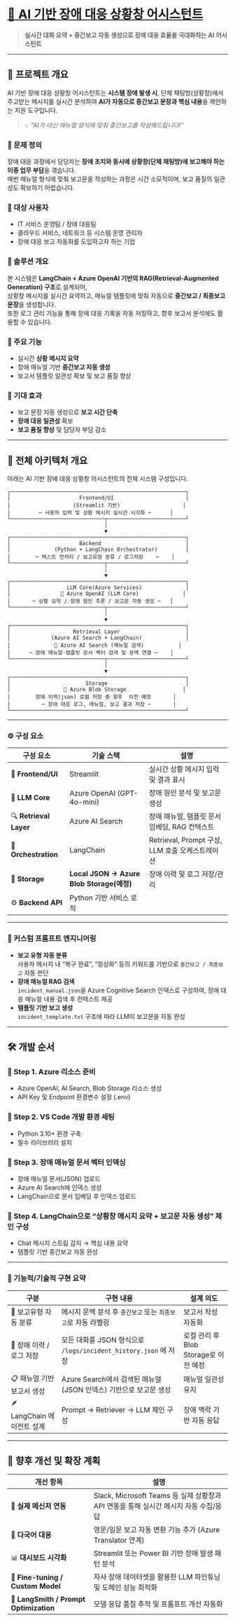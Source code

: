 # [🚨 AI 기반 장애 대응 상황창 어시스턴트](https://pro-ssong-webapp-ede8apezc0gac6gg.canadacentral-01.azurewebsites.net/)


> **실시간 대화 요약 + 중간보고 자동 생성으로 장애 대응 효율을 극대화하는 AI 어시스턴트**

---

## 📘 프로젝트 개요

AI 기반 장애 대응 상황창 어시스턴트는 **시스템 장애 발생 시**, 단체 채팅방(상황창)에서 주고받는 메시지를 실시간 분석하여  **AI가 자동으로 중간보고 문장과 핵심 내용**을 제안하는 지원 도구입니다.

> 💡 *"AI가 대신 매뉴얼 양식에 맞춰 중간보고를 작성해드립니다!"*

### 🔹 문제 정의
장애 대응 과정에서 담당자는 **장애 조치와 동시에 상황창(단체 채팅방)에 보고해야 하는 이중 업무 부담**을 겪습니다.  
매번 매뉴얼 형식에 맞춰 보고문을 작성하는 과정은 시간 소모적이며, 보고 품질의 일관성도 확보하기 어렵습니다.  

### 🔹 대상 사용자
- IT 서비스 운영팀 / 장애 대응팀  
- 클라우드 서비스, 네트워크 등 시스템 운영 관리자  
- 장애 대응 보고 자동화를 도입하고자 하는 기업  

### 🔹 솔루션 개요
본 시스템은 **LangChain + Azure OpenAI 기반의 RAG(Retrieval-Augmented Generation) 구조**로 설계되어,  
상황창 메시지를 실시간 요약하고, 매뉴얼 템플릿에 맞춰 자동으로 **중간보고 / 최종보고 문장**을 생성합니다.  
또한 로그 관리 기능을 통해 장애 대응 기록을 자동 저장하고, 향후 보고서 분석에도 활용할 수 있습니다.


### 🎯 주요 기능
- 실시간 **상황 메시지 요약**
- 장애 매뉴얼 기반 **중간보고 자동 생성**
- 보고서 템플릿 일관성 확보 및 보고 품질 향상

### 🚀 기대 효과
- 보고 문장 자동 생성으로 **보고 시간 단축**
- **장애 대응 일관성** 확보
- **보고 품질 향상** 및 담당자 부담 감소

---

## 🧩 전체 아키텍처 개요

아래는 AI 기반 장애 대응 상황창 어시스턴트의 전체 시스템 구성입니다.

```text
┌────────────────────────────────────────────────────────┐
│                      Frontend/UI                       │
│                    (Streamlit 기반)                    │
│         ─ 사용자 입력 및 상황 메시지 실시간 시각화 ─      │
└──────────────────────────────┬─────────────────────────┘
                               │
                               ▼
┌────────────────────────────────────────────────────────┐
│                      Backend                           │
│              (Python + LangChain Orchestrator)         │
│        ─ 텍스트 전처리 / 보고유형 분류 / 로그저장    ─    │
└──────────────────────────────┬─────────────────────────┘
                               │
                               ▼
┌────────────────────────────────────────────────────────┐
│                  LLM Core(Azure Services)              │
│                🔹 Azure OpenAI (LLM Core)              │
│       ─ 상황 요약 / 장애 원인 추론 / 보고문 자동 생성 ─   │
└──────────────────────────────┬─────────────────────────┘
                               │
                               ▼
┌────────────────────────────────────────────────────────┐
│                    Retrieval Layer                     │
│             (Azure AI Search + LangChain)              │
│              🔹 Azure AI Search (매뉴얼 검색)           │
│      ─ 장애 매뉴얼·템플릿 문서 벡터 검색 및 문맥 연결 ─    │
└──────────────────────────────┬─────────────────────────┘
                               │
                               ▼
┌────────────────────────────────────────────────────────┐
│                        Storage                         │
│                 🔹 Azure Blob Storage                  │
│        장애 이력(json) 로컬 저장 중 향후  이전 예정       │
│          ─ 장애 대응 로그, 매뉴얼, 보고 결과 저장 ─       │
└────────────────────────────────────────────────────────┘

```
---


### ⚙️ 구성 요소

| 구성 요소 | 기술 스택 | 설명 |
|-----|----|------------|
| 🎨 **Frontend/UI** | Streamlit | 실시간 상황 메시지 입력 및 결과 표시 |
| 🧠 **LLM Core** | Azure OpenAI (GPT-4o-mini)  | 장애 원인 분석 및 보고문 생성 | 
| 🔍 **Retrieval Layer** | Azure AI Search | 장애 매뉴얼, 템플릿 문서 임베딩, RAG 컨텍스트 |
| 🔗 **Orchestration** | LangChain | Retrieval, Prompt 구성, LLM 호출 오케스트레이션 |
| 💾 **Storage** | **Local JSON → Azure Blob Storage(예정)** | 장애 이력 및 로그 저장/관리 |
| ⚙️ **Backend API** | Python 기반 서비스 로직 |

 ---

### 🔹 커스텀 프롬프트 엔지니어링
- **보고 유형 자동 분류**  
  사용자 메시지 내 “복구 완료”, “정상화” 등의 키워드를 기반으로 `중간보고 / 최종보고` 자동 판단  
- **장애 매뉴얼 RAG 검색**  
  `incident_manual.json`을 Azure Cognitive Search 인덱스로 구성하여, 장애 대응 매뉴얼 내용 검색 후 컨텍스트 제공  
- **템플릿 기반 보고 생성**  
  `incident_template.txt` 구조에 따라 LLM이 보고문을 자동 완성  

---

## 🛠️ 개발 순서

### 🔹 Step 1. Azure 리소스 준비
- Azure OpenAI, AI Search, Blob Storage 리소스 생성
- API Key 및 Endpoint 환경변수 설정 (.env)

### 🔹 Step 2. VS Code 개발 환경 세팅
- Python 3.10+ 환경 구축  
- 필수 라이브러리 설치

### 🔹 Step 3. 장애 매뉴얼 문서 벡터 인덱싱
- 장애 매뉴얼 문서(JSON) 업로드
- Azure AI Search에 인덱스 생성
- LangChain으로 문서 임베딩 후 인덱스 업로드

### 🔹 Step 4. LangChain으로 “상황창 메시지 요약 + 보고문 자동 생성” 체인 구성
- Chat 메시지 스트림 감지 → 핵심 내용 요약
- 템플릿 기반 중간보고 자동 완성


---

### 🔹 기능적/기술적 구현 요약
| 구분 | 구현 내용 | 설계 의도 |
|------|------------|------------|
| 🧠 보고유형 자동 분류 | 메시지 문맥 분석 후 `중간보고` 또는 `최종보고`로 자동 라벨링 | 보고서 작성 자동화 |
| 📁 장애 이력 / 로그 저장 | 모든 대화를 JSON 형식으로 `/logs/incident_history.json` 에 저장 | 로컬 관리 후 Blob Storage로 이전 예정 |
| 📋 매뉴얼 기반 보고서 생성 | Azure Search에서 검색된 매뉴얼(JSON 인덱스) 기반으로 보고문 생성 | 매뉴얼 일관성 유지 |
| 🪶 LangChain 에이전트 설계 | Prompt → Retriever → LLM 체인 구성 | 장애 맥락 기반 자동 응답 |

---

## 🔮 향후 개선 및 확장 계획

| 개선 항목 | 설명 |
|------------|------|
| 💬 **실제 메신저 연동** | Slack, Microsoft Teams 등 실제 상황창과 API 연동을 통해 실시간 메시지 자동 수집/응답 |
| 🧩 **다국어 대응** | 영문/일문 보고 자동 변환 기능 추가 (Azure Translator 연계) |
| 📊 **대시보드 시각화** | Streamlit 또는 Power BI 기반 장애 발생 패턴 분석 |
| 🧠 **Fine-tuning / Custom Model** | 자사 장애 데이터셋을 활용한 LLM 파인튜닝 및 도메인 성능 최적화 |
| 🔁 **LangSmith / Prompt Optimization** | 모델 응답 품질 추적 및 프롬프트 개선 자동화 |
